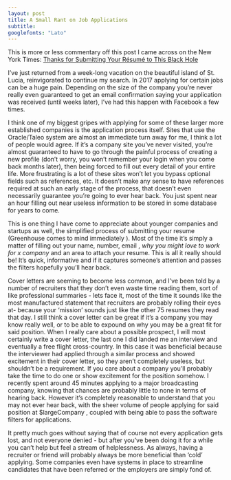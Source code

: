 ```yaml
---
layout: post
title: A Small Rant on Job Applications 
subtitle: 
googlefonts: "Lato"
---
```


This is more or less commentary off this post I came across on the New York Times: [Thanks for Submitting Your Résumé to This Black Hole](https://www.nytimes.com/2017/03/25/opinion/sunday/thanks-for-submitting-your-resume-to-this-black-hole.html?_r=0) 

I’ve just returned from a week-long vacation on the beautiful island of St. Lucia, reinvigorated to continue my search.  In 2017 applying for certain jobs can be a huge pain.  Depending on the size of the company you’re never really even guaranteed to get an email confirmation saying your application was received (until weeks later), I’ve had this happen with Facebook a few times.

I think one of my biggest gripes with applying for some of these larger more established companies is the application process itself.  Sites that use the Oracle/Taleo system are almost an immediate turn away for me, I think a lot of people would agree.  If it’s a company site you’ve never visited, you’re almost guaranteed to have to go through the painful process of creating a new profile (don’t worry, you won’t remember your login when you come back months later), then being forced to fill out every detail of your entire life.  More frustrating is a lot of these sites won’t let you bypass optional fields such as references, etc.  It doesn’t make any sense to have references required at such an early stage of the process, that doesn’t even necessarily guarantee you’re going to ever hear back.  You just spent near an hour filling out near useless information to be stored in some database for years to come.  

This is one thing I have come to appreciate about younger companies and startups as well, the simplified process of submitting your resume (Greenhouse comes to mind immediately ).  Most of the time it’s simply a matter of filling out your name, number, email , *why you might love to work for x company* and an area to attach your resume.  This is all it really should be!  It’s quick, informative and if it captures someone’s attention and passes the filters hopefully you’ll hear back.

Cover letters are seeming to become less common, and I’ve been told by a number of recruiters that they don’t even waste time reading them, sort of like professional summaries - lets face it, most of the time it sounds like the most manufactured statement that recruiters are probably rolling their eyes at- because your ‘mission’ sounds just like the other 75 resumes they read that day.  I still think a cover letter can be great if it’s a company you may know really well, or to be able to expound on why you may be a great fit for said position.  When I really care about a possible prospect, I will most certainly write a cover letter, the last one I did landed me an interview and eventually a free flight cross-country.  In this case it was beneficial because the interviewer had applied through a similar process and showed excitement in their cover letter, so they aren’t completely useless, but shouldn’t be a requirement.  If you care about a company you’ll probably take the time to do one or show excitement for the position somehow.   I recently spent around 45 minutes applying to a major broadcasting company, knowing that chances are probably little to none in terms of hearing back.  However it’s completely reasonable to understand that you may not ever hear back, with the sheer volume of people applying for said position at $largeCompany , coupled with being able to pass the software filters for applications.

It pretty much goes without saying that of course not every application gets lost, and not everyone denied - but after you’ve been doing it for a while you can’t help but feel a stream of helplessness.  As always, having a recruiter or friend will probably always be more beneficial than ‘cold’ applying.  Some companies even have systems in place to streamline candidates that have been referred or the employers are simply fond of.


